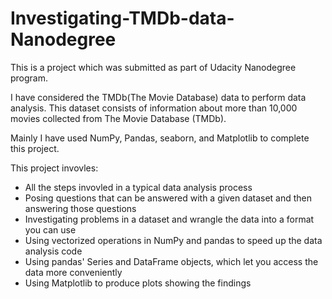 # Investigating-TMDb-data-Nanodegree

This is a project which was submitted as part of Udacity Nanodegree program.

I have considered the TMDb(The Movie Database) data to perform data analysis. This dataset consists of information about more than 10,000 movies collected from The Movie Database (TMDb).

Mainly I have used NumPy, Pandas, seaborn, and Matplotlib to complete this project. 

This project invovles:
* All the steps invovled in a typical data analysis process
* Posing questions that can be answered with a given dataset and then answering those questions
* Investigating problems in a dataset and wrangle the data into a format you can use
* Using vectorized operations in NumPy and pandas to speed up the data analysis code
* Using pandas' Series and DataFrame objects, which let you access the data more conveniently
* Using Matplotlib to produce plots showing the findings



